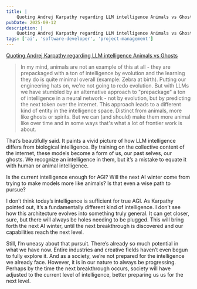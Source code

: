 ```yaml
---
title: |
    Quoting Andrej Karpathy regarding LLM intelligence Animals vs Ghosts
pubDate: 2025-09-12
description: |
    Quoting Andrej Karpathy regarding LLM intelligence Animals vs Ghosts
tags: ['ai', 'software-developer', 'project-management']
---
```

[Quoting Andrej Karpathy regarding LLM intelligence Animals vs Ghosts](https://x.com/karpathy/status/1979644538185752935)

> In my mind, animals are not an example of this at all - they are prepackaged with a ton of
> intelligence by evolution and the learning they do is quite minimal overall (example: Zebra at
> birth). Putting our engineering hats on, we're not going to redo evolution. But with LLMs we have
> stumbled by an alternative approach to "prepackage" a ton of intelligence in a neural network - not
> by evolution, but by predicting the next token over the internet. This approach leads to a different
> kind of entity in the intelligence space. Distinct from animals, more like ghosts or spirits. But we
> can (and should) make them more animal like over time and in some ways that's what a lot of frontier
> work is about.

That’s beautifully said. It paints a vivid picture of how LLM intelligence differs from biological
intelligence. By training on the collective content of the internet, these models become a form of
us, our past selves, our ghosts. We recognize an intelligence in them, but it’s a mistake to equate
it with human or animal intelligence.

Is the current intelligence enough for AGI? Will the next AI winter come from trying to make models
more like animals? Is that even a wise path to pursue?

I don’t think today’s intelligence is sufficient for true AGI. As Karpathy pointed out, it’s a
fundamentally different kind of intelligence. I don’t see how this architecture evolves into
something truly general. It can get closer, sure, but there will always be holes needing to be
plugged. This will bring forth the next AI winter, until the next breakthrough is discovered and our
capabilities reach the next level.

Still, I’m uneasy about that pursuit. There’s already so much potential in what we have now. Entire
industries and creative fields haven’t even begun to fully explore it. And as a society, we’re
not prepared for the intelligence we already face. However, it is in our nature to always be
progressing. Perhaps by the time the next breakthrough occurs, society will have adjusted to the
current level of intelligence, better preparing us us for the next level.

